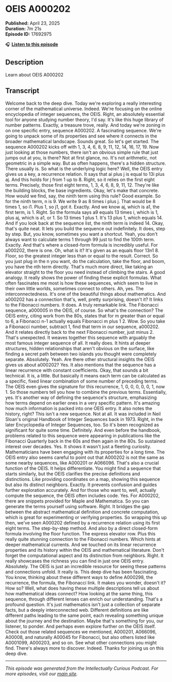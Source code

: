 # OEIS A000202

**Published:** April 23, 2025  
**Duration:** 7m 21s  
**Episode ID:** 17692975

🎧 **[Listen to this episode](https://intellectuallycurious.buzzsprout.com/2529712/episodes/17692975-oeis-a000202)**

## Description

Learn about OEIS A000202

## Transcript

Welcome back to the deep dive. Today we're exploring a really interesting corner of the mathematical universe. Indeed. We're focusing on the online encyclopedia of integer sequences, the OEIS. Right, an absolutely essential tool for anyone studying number theory, I'd say. It's like this huge library of number patterns. Exactly, a treasure trove, really. And today we're zoning in on one specific entry, sequence A000202. A fascinating sequence. We're going to unpack some of its properties and see where it connects in the broader mathematical landscape. Sounds great. So let's get started. The sequence A000202 kicks off with 1, 3, 4, 6, 8, 9, 11, 12, 14, 16, 17, 19. Now just looking at those numbers, there isn't an obvious simple rule that just jumps out at you, is there? Not at first glance, no. It's not arithmetic, not geometric in a simple way. But as often happens, there's a hidden structure. There usually is. So what is the underlying logic here? Well, the OEIS entry gives us a key, a recurrence relation. It says that ai plus j is equal to 13i plus aj. And this holds for j from 1 up to 8. Right, so it relies on the first eight terms. Precisely, those first eight terms, 1, 3, 4, 6, 8, 9, 11, 12. They're like the building blocks, the base ingredients. Okay, let's make that concrete. How would we find, say, the ninth term using this rule? Good example. So for the ninth term, n is 9. We write 9 as 8 times i plus j. That would be 8 times 1, so i1. Plus 1, so j1, got it. Exactly. And we know aj, which is a1, the first term, is 1. Right. So the formula says a9 equals 13 times i, which is 1, plus aj, which is a1, or 1. So 13 times 1 plus 1. It's 13 plus 1, which equals 14. And if you look back at the sequence list, the ninth term is indeed 14. Okay, that's quite neat. It lets you build the sequence out indefinitely. It does, step by step. But, you know, sometimes you want a shortcut. Yeah, you don't always want to calculate terms 1 through 99 just to find the 100th term. Exactly. And that's where a closed-form formula is incredibly useful. For a000202, there is one. Oh, what is it? It's given as an equals floor 13n1 8. Floor, so the greatest integer less than or equal to the result. Correct. So you just plug in the n you want, do the calculation, take the floor, and boom, you have the nth term directly. That's much more direct, like taking an elevator straight to the floor you need instead of climbing the stairs. A good analogy. It really shows the power of finding these explicit formulas. What often fascinates me most is how these sequences, which seem to live in their own little worlds, sometimes connect to others. Ah, yes. The interconnectedness. It's one of the beautiful things about mathematics. And a000202 has a connection that's, well, pretty surprising, doesn't it? It links to the Fibonacci numbers. It does. A truly remarkable link. The Fibonacci sequence, a000005 in the OEIS, of course. So what's the connection? The OEIS entry, citing work from the 80s, states that for m greater than or equal to 6, a Fibonacci n-1 actually equals Fibonacci m plus 1 2. Wow. So you take a Fibonacci number, subtract 1, find that term in our sequence, a000202. And it relates directly back to the next Fibonacci number, just minus 2. That's unexpected. It weaves together this sequence with arguably the most famous integer sequence of all. It really does. It hints at deeper structures, hidden relationships that aren't obvious on the surface, like finding a secret path between two islands you thought were completely separate. Absolutely. Yeah. Are there other structural insights the OEIS gives us about a000202? Yes. It also mentions that the sequence has a linear recurrence with constant coefficients. Okay, that sounds a bit technical. It is, a little. But basically it means each term can be calculated as a specific, fixed linear combination of some number of preceding terms. The OEIS even gives the signature for this recurrence, 1, 0, 0, 0, 0, 0, 1, now 1. So those numbers tell you how to combine the previous terms. Essentially, yes. It's another way of defining the sequence's structure, emphasizing how terms depend on earlier ones in a very specific pattern. It's amazing how much information is packed into one OEIS entry. It also notes the history, right? This isn't a new sequence. Not at all. It was included in Neil Sloan's original Handbook of Integer Sequences back in 1973. Right, in the later Encyclopedia of Integer Sequences, too. So it's been recognized as significant for quite some time. Definitely. And even before the handbook, problems related to this sequence were appearing in publications like the Fibonacci Quarterly back in the 60s and then again in the 80s. So sustained interest over decades. Yes. It shows it wasn't just a fleeting curiosity. Mathematicians have been engaging with its properties for a long time. The OEIS entry also seems careful to point out that A000202 is not the same as some nearby sequences, like A000201 or A066096. That's also a crucial function of the OEIS. It helps differentiate. You might find a sequence that starts similarly, but the OEIS clarifies the precise definitions and distinctions. Like providing coordinates on a map, showing this sequence but also its distinct neighbors. Exactly. It prevents confusion and guides further exploration accurately. And for those who want to, well, actually compute the sequence, the OEIS often includes code. Yes. For A000202, there are snippets provided for Maple and Mathematica. So you can generate the terms yourself using software. Right. It bridges the gap between the abstract mathematical definition and concrete computation, which is great for experimenting or verifying properties. So wrapping this up then, we've seen A000202 defined by a recurrence relation using its first eight terms. The step-by-step method. And also by a direct closed-form formula involving the floor function. The express elevator row. Plus this really quite stunning connection to the Fibonacci numbers. Which hints at deeper mathematical currents. And we touched on its linear recurrence properties and its history within the OEIS and mathematical literature. Don't forget the computational aspect and its distinction from neighbors. Right. It really showcases the richness you can find in just one OEIS entry. Absolutely. The OEIS is just an incredible resource for seeing these patterns and connections unfold. It really is. This deep dive has been fascinating. You know, thinking about these different ways to define A000298, the recurrence, the formula, the Fibonacci link. It makes you wonder, doesn't it? How so? Well, what does having these multiple descriptions tell us about how mathematical ideas connect? How looking at the same thing, this sequence, through different lenses can enrich our understanding. That's a profound question. It's just mathematics isn't just a collection of separate facts, but a deeply interconnected web. Different definitions are like different paths leading to the same point, each revealing something unique about the journey and the destination. Maybe that's something for you, our listener, to ponder. And perhaps even explore further on the OEIS itself. Check out those related sequences we mentioned, A000201, A066096, A00008, and naturally A00045 for Fibonacci, but also others listed like A0001099, A000203, and so on. See what other connections you might find. There's always more to discover. Indeed. Thanks for joining us on this deep dive.

---
*This episode was generated from the Intellectually Curious Podcast. For more episodes, visit our [main site](https://intellectuallycurious.buzzsprout.com).*
